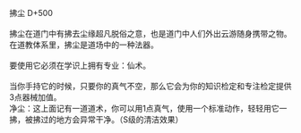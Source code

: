 <title></title>
<meta name="GENERATOR" content="WinCHM">
<meta http-equiv="Content-Type" content="text/html; charset=gb2312">
<br>拂尘 D+500
<br>
<br>拂尘在道门中有拂去尘缘超凡脱俗之意，也是道门中人们外出云游随身携带之物。在道教体系里，拂尘是道场中的一种法器。
<br>
<br>要使用它必须在学识上拥有专业：仙术。
<br>
<br>当你手持它的时候，只要你的真气不空，那么它会为你的知识检定和专注检定提供3点器械加值。
<br>净尘：这上面记有一道道术，你可以用1点真气，使用一个标准动作，轻轻用它一拂，被拂过的地方会异常干净。（S级的清洁效果）
<br>